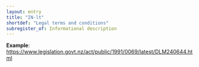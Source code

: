 ```yaml
---
layout: entry
title: "IN-lt"
shortdef: "Legal terms and conditions"
subregister_of: Informational description
---
```


**Example**: <https://www.legislation.govt.nz/act/public/1991/0069/latest/DLM240644.html>

<!-- details -->

<!-- START GENERATED SCREENSHOT GALLERY -->
<!-- END GENERATED SCREENSHOT GALLERY -->
